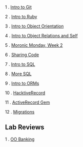 1 . [Intro to Git](https://www.youtube.com/watch?v=bK7i-BMJcM0&feature=youtu.be)

2 . [Intro to Ruby](https://www.youtube.com/watch?v=_BmEuwgHsGI&feature=youtu.be)

3 . [Intro to Object Orientation](https://www.youtube.com/watch?v=bBtFLt8nBng&feature=youtu.be)

4 . [Intro to Object Relations and Self](https://www.youtube.com/watch?v=Vrj1opkvTs8&feature=youtu.be)

5 . [Moronic Monday, Week 2](https://www.youtube.com/watch?v=Gd_s7CwW2MA&feature=youtu.be)

6 . [Sharing Code](http://youtu.be/A9_ZEgEeG-8)

7 . [Intro to SQL](https://www.youtube.com/watch?v=oUqFqhsQLPk)

8 . [More SQL](https://www.youtube.com/watch?v=gpwbDUhxFG4)

9 . [Intro to ORMs](http://youtu.be/8Tx0C-FIDU8)

10 . [HacktiveRecord](http://youtu.be/RtgMqhRX5ek)

11 . [ActiveRecord Gem](https://www.youtube.com/watch?v=EhhUGQIma_A&feature=youtu.be)

12 . [Migrations](https://www.youtube.com/watch?v=EhhUGQIma_A&feature=youtu.be)

## Lab Reviews

1 . [OO Banking](https://www.youtube.com/watch?v=DHKBrGklJSA&feature=youtu.be)

